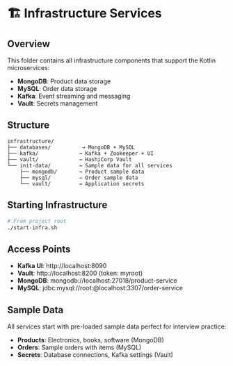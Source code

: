 # 🏗️ Infrastructure Services

## Overview
This folder contains all infrastructure components that support the Kotlin microservices:
- **MongoDB**: Product data storage
- **MySQL**: Order data storage  
- **Kafka**: Event streaming and messaging
- **Vault**: Secrets management

## Structure
```
infrastructure/
├── databases/          → MongoDB + MySQL
├── kafka/             → Kafka + Zookeeper + UI
├── vault/             → HashiCorp Vault
└── init-data/         → Sample data for all services
    ├── mongodb/       → Product sample data
    ├── mysql/         → Order sample data
    └── vault/         → Application secrets
```

## Starting Infrastructure
```bash
# From project root
./start-infra.sh
```

## Access Points
- **Kafka UI**: http://localhost:8090
- **Vault**: http://localhost:8200 (token: myroot)
- **MongoDB**: mongodb://localhost:27018/product-service
- **MySQL**: jdbc:mysql://root:@localhost:3307/order-service

## Sample Data
All services start with pre-loaded sample data perfect for interview practice:
- **Products**: Electronics, books, software (MongoDB)
- **Orders**: Sample orders with items (MySQL)
- **Secrets**: Database connections, Kafka settings (Vault)
